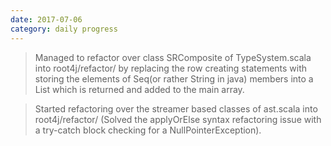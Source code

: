 ```yaml
---
date: 2017-07-06
category: daily progress
---
```


> Managed to refactor over class SRComposite of TypeSystem.scala into root4j/refactor/ by replacing the row creating statements with storing the elements of Seq(or rather String in java) members into a List which is returned and added to the main array.

> Started refactoring over the streamer based classes of ast.scala into root4j/refactor/ (Solved the applyOrElse syntax refactoring issue with a try-catch block checking for a NullPointerException).



